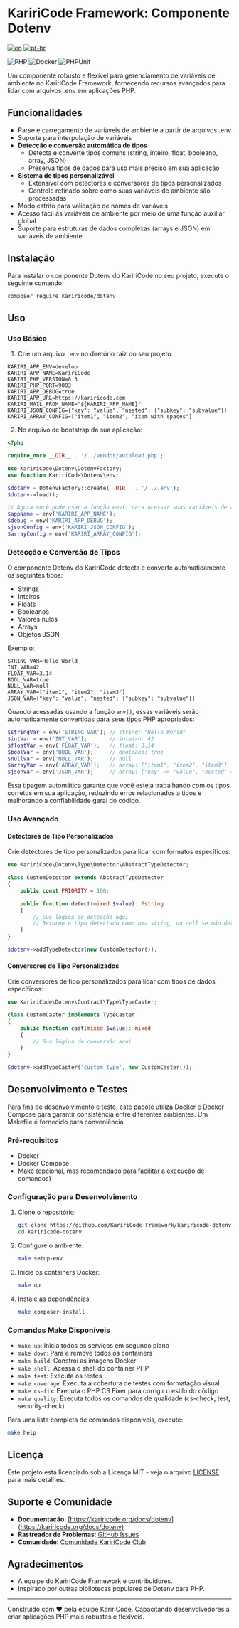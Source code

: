 # KaririCode Framework: Componente Dotenv

[![en](https://img.shields.io/badge/lang-en-red.svg)](README.md) [![pt-br](https://img.shields.io/badge/lang-pt--br-green.svg)](README.pt-br.md)

![PHP](https://img.shields.io/badge/PHP-777BB4?style=for-the-badge&logo=php&logoColor=white) ![Docker](https://img.shields.io/badge/Docker-2496ED?style=for-the-badge&logo=docker&logoColor=white) ![PHPUnit](https://img.shields.io/badge/PHPUnit-3776AB?style=for-the-badge&logo=php&logoColor=white)

Um componente robusto e flexível para gerenciamento de variáveis de ambiente no KaririCode Framework, fornecendo recursos avançados para lidar com arquivos .env em aplicações PHP.

## Funcionalidades

- Parse e carregamento de variáveis de ambiente a partir de arquivos .env
- Suporte para interpolação de variáveis
- **Detecção e conversão automática de tipos**
  - Detecta e converte tipos comuns (string, inteiro, float, booleano, array, JSON)
  - Preserva tipos de dados para uso mais preciso em sua aplicação
- **Sistema de tipos personalizável**
  - Extensível com detectores e conversores de tipos personalizados
  - Controle refinado sobre como suas variáveis de ambiente são processadas
- Modo estrito para validação de nomes de variáveis
- Acesso fácil às variáveis de ambiente por meio de uma função auxiliar global
- Suporte para estruturas de dados complexas (arrays e JSON) em variáveis de ambiente

## Instalação

Para instalar o componente Dotenv do KaririCode no seu projeto, execute o seguinte comando:

```bash
composer require kariricode/dotenv
```

## Uso

### Uso Básico

1. Crie um arquivo `.env` no diretório raiz do seu projeto:

```env
KARIRI_APP_ENV=develop
KARIRI_APP_NAME=KaririCode
KARIRI_PHP_VERSION=8.3
KARIRI_PHP_PORT=9003
KARIRI_APP_DEBUG=true
KARIRI_APP_URL=https://kariricode.com
KARIRI_MAIL_FROM_NAME="${KARIRI_APP_NAME}"
KARIRI_JSON_CONFIG={"key": "value", "nested": {"subkey": "subvalue"}}
KARIRI_ARRAY_CONFIG=["item1", "item2", "item with spaces"]
```

2. No arquivo de bootstrap da sua aplicação:

```php
<?php

require_once __DIR__ . '/../vendor/autoload.php';

use KaririCode\Dotenv\DotenvFactory;
use function KaririCode\Dotenv\env;

$dotenv = DotenvFactory::create(__DIR__ . '/../.env');
$dotenv->load();

// Agora você pode usar a função env() para acessar suas variáveis de ambiente
$appName = env('KARIRI_APP_NAME');
$debug = env('KARIRI_APP_DEBUG');
$jsonConfig = env('KARIRI_JSON_CONFIG');
$arrayConfig = env('KARIRI_ARRAY_CONFIG');
```

### Detecção e Conversão de Tipos

O componente Dotenv do KaririCode detecta e converte automaticamente os seguintes tipos:

- Strings
- Inteiros
- Floats
- Booleanos
- Valores nulos
- Arrays
- Objetos JSON

Exemplo:

```env
STRING_VAR=Hello World
INT_VAR=42
FLOAT_VAR=3.14
BOOL_VAR=true
NULL_VAR=null
ARRAY_VAR=["item1", "item2", "item3"]
JSON_VAR={"key": "value", "nested": {"subkey": "subvalue"}}
```

Quando acessadas usando a função `env()`, essas variáveis serão automaticamente convertidas para seus tipos PHP apropriados:

```php
$stringVar = env('STRING_VAR'); // string: "Hello World"
$intVar = env('INT_VAR');       // inteiro: 42
$floatVar = env('FLOAT_VAR');   // float: 3.14
$boolVar = env('BOOL_VAR');     // booleano: true
$nullVar = env('NULL_VAR');     // null
$arrayVar = env('ARRAY_VAR');   // array: ["item1", "item2", "item3"]
$jsonVar = env('JSON_VAR');     // array: ["key" => "value", "nested" => ["subkey" => "subvalue"]]
```

Essa tipagem automática garante que você esteja trabalhando com os tipos corretos em sua aplicação, reduzindo erros relacionados a tipos e melhorando a confiabilidade geral do código.

### Uso Avançado

#### Detectores de Tipo Personalizados

Crie detectores de tipo personalizados para lidar com formatos específicos:

```php
use KaririCode\Dotenv\Type\Detector\AbstractTypeDetector;

class CustomDetector extends AbstractTypeDetector
{
    public const PRIORITY = 100;

    public function detect(mixed $value): ?string
    {
        // Sua lógica de detecção aqui
        // Retorne o tipo detectado como uma string, ou null se não detectado
    }
}

$dotenv->addTypeDetector(new CustomDetector());
```

#### Conversores de Tipo Personalizados

Crie conversores de tipo personalizados para lidar com tipos de dados específicos:

```php
use KaririCode\Dotenv\Contract\Type\TypeCaster;

class CustomCaster implements TypeCaster
{
    public function cast(mixed $value): mixed
    {
        // Sua lógica de conversão aqui
    }
}

$dotenv->addTypeCaster('custom_type', new CustomCaster());
```

## Desenvolvimento e Testes

Para fins de desenvolvimento e teste, este pacote utiliza Docker e Docker Compose para garantir consistência entre diferentes ambientes. Um Makefile é fornecido para conveniência.

### Pré-requisitos

- Docker
- Docker Compose
- Make (opcional, mas recomendado para facilitar a execução de comandos)

### Configuração para Desenvolvimento

1. Clone o repositório:

   ```bash
   git clone https://github.com/KaririCode-Framework/kariricode-dotenv.git
   cd kariricode-dotenv
   ```

2. Configure o ambiente:

   ```bash
   make setup-env
   ```

3. Inicie os containers Docker:

   ```bash
   make up
   ```

4. Instale as dependências:
   ```bash
   make composer-install
   ```

### Comandos Make Disponíveis

- `make up`: Inicia todos os serviços em segundo plano
- `make down`: Para e remove todos os containers
- `make build`: Constrói as imagens Docker
- `make shell`: Acessa o shell do container PHP
- `make test`: Executa os testes
- `make coverage`: Executa a cobertura de testes com formatação visual
- `make cs-fix`: Executa o PHP CS Fixer para corrigir o estilo do código
- `make quality`: Executa todos os comandos de qualidade (cs-check, test, security-check)

Para uma lista completa de comandos disponíveis, execute:

```bash
make help
```

## Licença

Este projeto está licenciado sob a Licença MIT - veja o arquivo [LICENSE](LICENSE) para mais detalhes.

## Suporte e Comunidade

- **Documentação**: [https://kariricode.org/docs/dotenv](https://kariricode.org/docs/dotenv)
- **Rastreador de Problemas**: [GitHub Issues](https://github.com/KaririCode-Framework/kariricode-dotenv/issues)
- **Comunidade**: [Comunidade KaririCode Club](https://kariricode.club)

## Agradecimentos

- A equipe do KaririCode Framework e contribuidores.
- Inspirado por outras bibliotecas populares de Dotenv para PHP.

---

Construído com ❤️ pela equipe KaririCode. Capacitando desenvolvedores a criar aplicações PHP mais robustas e flexíveis.
